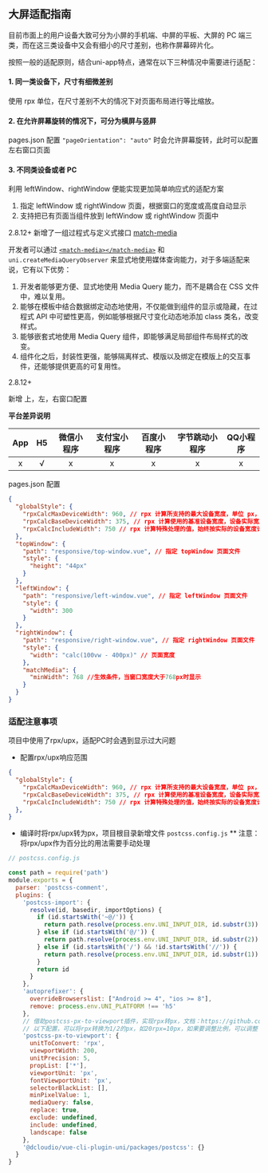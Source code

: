## 大屏适配指南

目前市面上的用户设备大致可分为小屏的手机端、中屏的平板、大屏的 PC 端三类，而在这三类设备中又会有细小的尺寸差别，也称作屏幕碎片化。

按照一般的适配原则，结合uni-app特点，通常在以下三种情况中需要进行适配：


#### 1. 同一类设备下，尺寸有细微差别

使用 rpx 单位，在尺寸差别不大的情况下对页面布局进行等比缩放。


#### 2. 在允许屏幕旋转的情况下，可分为横屏与竖屏

pages.json 配置 `"pageOrientation": "auto"` 时会允许屏幕旋转，此时可以配置左右窗口页面


#### 3. 不同类设备或者 PC

利用 leftWindow、rightWindow 便能实现更加简单响应式的适配方案

1. 指定 leftWindow 或 rightWindow 页面，根据窗口的宽度或高度自动显示
2. 支持把已有页面当组件放到 leftWindow 或 rightWindow 页面中



2.8.12+  新增了一组过程式与定义式接口 [match-media](https://uniapp.dcloud.net.cn/api/ui/media-query-observer)

开发者可以通过 [`<match-media></match-media>`](https://uniapp.dcloud.net.cn/component/match-media) 和 `uni.createMediaQueryObserver` 来显式地使用媒体查询能力，对于多端适配来说，它有以下优势：

1. 开发者能够更方便、显式地使用 Media Query 能力，而不是耦合在 CSS 文件中，难以复用。
2. 能够在模板中结合数据绑定动态地使用，不仅能做到组件的显示或隐藏，在过程式 API 中可塑性更高，例如能够根据尺寸变化动态地添加 class 类名，改变样式。
3. 能够嵌套式地使用 Media Query 组件，即能够满足局部组件布局样式的改变。
4. 组件化之后，封装性更强，能够隔离样式、模版以及绑定在模版上的交互事件，还能够提供更高的可复用性。


2.8.12+ 

新增 上，左，右窗口配置

**平台差异说明**

|App|H5|微信小程序|支付宝小程序|百度小程序|字节跳动小程序|QQ小程序|
|:-:|:-:|:-:|:-:|:-:|:-:|:-:|
|x|√|x|x|x|x|x|


pages.json 配置

```json
{
  "globalStyle": {
    "rpxCalcMaxDeviceWidth": 960, // rpx 计算所支持的最大设备宽度，单位 px，默认值为 960
    "rpxCalcBaseDeviceWidth": 375, // rpx 计算使用的基准设备宽度，设备实际宽度超出 rpx 计算所支持的最大设备宽度时将按基准宽度计算，单位 px，默认值为 375
    "rpxCalcIncludeWidth": 750 // rpx 计算特殊处理的值，始终按实际的设备宽度计算，单位 rpx，默认值为 750
  },
  "topWindow": {
    "path": "responsive/top-window.vue", // 指定 topWindow 页面文件
    "style": {
      "height": "44px"
    }
  },
  "leftWindow": {
    "path": "responsive/left-window.vue", // 指定 leftWindow 页面文件
    "style": {
      "width": 300
    }
  },
  "rightWindow": {
    "path": "responsive/right-window.vue", // 指定 rightWindow 页面文件
    "style": {
      "width": "calc(100vw - 400px)" // 页面宽度
    },
    "matchMedia": {
      "minWidth": 768 //生效条件，当窗口宽度大于768px时显示
    }
  }
}
```


### 适配注意事项

项目中使用了rpx/upx，适配PC时会遇到显示过大问题

- 配置rpx/upx响应范围

```json
{
  "globalStyle": {
    "rpxCalcMaxDeviceWidth": 960, // rpx 计算所支持的最大设备宽度，单位 px，默认值为 960
    "rpxCalcBaseDeviceWidth": 375, // rpx 计算使用的基准设备宽度，设备实际宽度超出 rpx 计算所支持的最大设备宽度时将按基准宽度计算，单位 px，默认值为 375
    "rpxCalcIncludeWidth": 750 // rpx 计算特殊处理的值，始终按实际的设备宽度计算，单位 rpx，默认值为 750
  },
}
```

- 编译时将rpx/upx转为px，项目根目录新增文件 `postcss.config.js`
** 注意：将rpx/upx作为百分比的用法需要手动处理

```js
// postcss.config.js

const path = require('path')
module.exports = {
  parser: 'postcss-comment',
  plugins: {
    'postcss-import': {
      resolve(id, basedir, importOptions) {
        if (id.startsWith('~@/')) {
          return path.resolve(process.env.UNI_INPUT_DIR, id.substr(3))
        } else if (id.startsWith('@/')) {
          return path.resolve(process.env.UNI_INPUT_DIR, id.substr(2))
        } else if (id.startsWith('/') && !id.startsWith('//')) {
          return path.resolve(process.env.UNI_INPUT_DIR, id.substr(1))
        }
        return id
      }
    },
    'autoprefixer': {
      overrideBrowserslist: ["Android >= 4", "ios >= 8"],
      remove: process.env.UNI_PLATFORM !== 'h5'
    },
    // 借助postcss-px-to-viewport插件，实现rpx转px，文档：https://github.com/evrone/postcss-px-to-viewport/blob/master/README_CN.md
    // 以下配置，可以将rpx转换为1/2的px，如20rpx=10px，如果要调整比例，可以调整 viewportWidth 来实现
    'postcss-px-to-viewport': {
      unitToConvert: 'rpx',
      viewportWidth: 200,
      unitPrecision: 5,
      propList: ['*'],
      viewportUnit: 'px',
      fontViewportUnit: 'px',
      selectorBlackList: [],
      minPixelValue: 1,
      mediaQuery: false,
      replace: true,
      exclude: undefined,
      include: undefined,
      landscape: false
    },
    '@dcloudio/vue-cli-plugin-uni/packages/postcss': {}
  }
}
```
